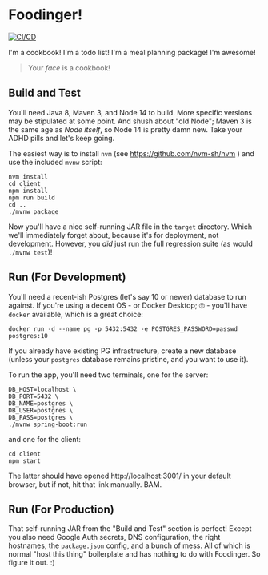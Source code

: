 # Foodinger!

[![CI/CD](https://github.com/folded-ear/foodinger/actions/workflows/ci-cd.yaml/badge.svg)](https://github.com/folded-ear/foodinger/actions/workflows/ci-cd.yaml)

I'm a cookbook! I'm a todo list! I'm a meal planning package! I'm awesome!

> Your _face_ is a cookbook!

## Build and Test

You'll need Java 8, Maven 3, and Node 14 to build. More specific versions may be
stipulated at some point. And shush about "old Node"; Maven 3 is the same age as
_Node itself_, so Node 14 is pretty damn new. Take your ADHD pills and let's
keep going.

The easiest way is to install `nvm` (see https://github.com/nvm-sh/nvm ) and use
the included `mvnw` script:

    nvm install
    cd client
    npm install
    npm run build
    cd ..
    ./mvnw package

Now you'll have a nice self-running JAR file in the `target` directory. Which
we'll immediately forget about, because it's for deployment, not development.
However, you _did_ just run the full regression suite (as would `./mvnw test`)!

## Run (For Development)

You'll need a recent-ish Postgres (let's say 10 or newer) database to run
against. If you're using a decent OS - or Docker Desktop; 🙄 - you'll have
`docker` available, which is a great choice:

    docker run -d --name pg -p 5432:5432 -e POSTGRES_PASSWORD=passwd postgres:10

If you already have existing PG infrastructure, create a new database (unless
your `postgres` database remains pristine, and you want to use it).

To run the app, you'll need two terminals, one for the server:

    DB_HOST=localhost \
    DB_PORT=5432 \
    DB_NAME=postgres \
    DB_USER=postgres \
    DB_PASS=postgres \
    ./mvnw spring-boot:run

and one for the client:

    cd client
    npm start

The latter should have opened http://localhost:3001/ in your default browser,
but if not, hit that link manually. BAM.

## Run (For Production)

That self-running JAR from the "Build and Test" section is perfect! Except you
also need Google Auth secrets, DNS configuration, the right hostnames, the
`package.json` config, and a bunch of mess. All of which is normal "host this
thing" boilerplate and has nothing to do with Foodinger. So figure it out. :)
